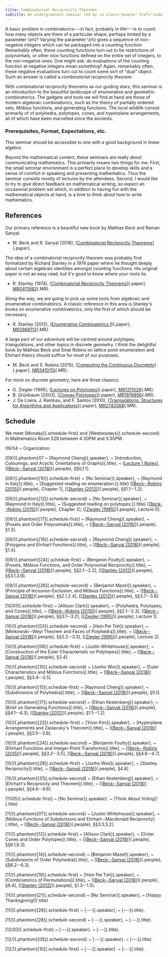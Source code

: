 ```yaml
---
title: Combinatorial Reciprocity Theorems
subtitle: An undergraduate seminar led by <a class="people" href="index.html">Raymond Cheng</a> during the fall of 2018.
---
```


A basic problem in combinatorics---in fact, probably in life!---is to count:
how many objects are there of a particular shape, perhaps limited by a parameter
\\(n\\)?
Varying the parameter \\(n\\) gives a sequence of non-negative integers which
can be packaged into a counting function.
Remarkably often, these counting functions turn out to be restrictions of
polynomials, or other nice functions defined on the entire set of integers,
to the non-negative ones.
One might ask: do evaluations of the counting function at negative integers
mean something?
Again, remarkably often, these negative evaluations turn out to count some sort
of "dual" object.
Such an answer is called a _combinatorial reciprocity theorem_.

With combinatorial reciprocity theorems as our guiding stars, this seminar is an
introduction to the beautiful landscape of enumerative and geometric
combinatorics.
The gadgets and tools we will find at hand are those of modern algebraic
combinatorics, such as the theory of partially ordered sets, Möbius functions,
and generating functions.
The local wildlife consist primarily of of polyhedra, polytopes, cones,
and hyperplane arrangements, all of which have been marvelled since the
ancients.

### Prerequisites, Format, Expectations, etc.

This seminar should be accessible to one with a good background in linear
algebra.

Beyond the mathematical content, these seminars are really about communicating
mathematics.
This primarily means two things for me:
First, the small seminar environment is a perfect place to develop skills and a
sense of comfort in speaking and presenting mathematics.
Thus the seminar consists mostly of lectures by the attendees.
Second, I would like to try to give direct feedback on mathematical writing,
so expect an occasional problem set which, in addition to having fun with the
mathematical objects at hand, is a time to think about how to write mathematics.

## References

Our primary reference is a beautiful new book by Mathias Beck and Raman Sanyal:

* M. Beck and R. Sanyal (2018),
[[Combinatorial Reciprocity Theorems][BS-CRT]]{.paper}.

The idea of a combinatorial reciprocity theorem was probably first formalized by
Richard Stanley in a 1974 paper where he thought deeply about certain algebraic
identities amongst counting functions.
His original paper is not an easy read, but it's good to know where your roots
lie.

* R. Stanley (1974),
[[Combinatorial Reciprocity Theorems][Stanley-CRT]]{.paper},
[MR0411982](https://mathscinet.ams.org/mathscinet/search/publdoc.html?&pg1=MR&s1=0411982){.MR}.

Along the way, we are going to pick up some tools from algebraic and enumerative
combinatorics.
A classic reference in this area is Stanley's books on enumerative
combinatorics, only the first of which should be necessary.

* R. Stanley (2012),
[[Enumerative Combinatorics I][Stanley-ECI]]{.paper},
[MR2868112](https://mathscinet.ams.org/mathscinet/search/publdoc.html?&pg1=MR&s1=2868112){.MR}.

A large part of our adventure will be centred around polytopes, triangulations,
and other topics in discrete geometry.
I think the delightful book by Mathias Beck and Sinai Robins on lattice point
enumeration and Ehrhart theory should suffice for most of our purposes.

* M. Beck and S. Robins (2015),
[[Computing the Continuous Discretely][BR-CCD]]{.paper},
[MR3410115](https://mathscinet.ams.org/mathscinet/search/publdoc.html?&pg1=MR&s1=3410115){.MR}.

For more on discrete geometry, here are three classics:

* G. Ziegler (1995),
[[Lectures on Polytopes][Z-polytopes]]{.paper},
[MR1311028](https://mathscinet.ams.org/mathscinet/search/publdoc.html?&pg1=MR&s1=1311028){.MR}.
* B. Grünbaum (2003),
[[Convex Polytopes][G-polytopes]]{.paper},
[MR1976856](https://mathscinet.ams.org/mathscinet/search/publdoc.html?&pg1=MR&s1=1976856){.MR}.
* J. De Loera, J. Rambau, and F. Santos (2010),
[[Triangulations: Structures for Algorithms and Applications][DLRS-tris]]{.paper},
[MR2743368](https://mathscinet.ams.org/mathscinet/search/publdoc.html?&pg1=MR&s1=2743368){.MR}.

## Schedule

We meet [Monday]{.schedule-first} and [Wednesdays]{.schedule-second} in
Mathematics Room 528 between 4:30PM and 5:30PM.

09/04
  ~ Organization.

[09/]{.phantom}07
  ~ [Raymond Cheng]{.speaker},
  ~ [Introduction, Colourings, and Acyclic Orientations of Graphs]{.title},
  ~ \[[Lecture 1 Notes](assets/crt-lecture-1.pdf)\],
    \[[[Beck--Sanyal (2018)][BS-CRT]]{.people}, §§0,1.1\].

[09/]{.phantom}[10]{.schedule-first}
  ~ [No Seminar]{.speaker},
  ~ [Raymond in Italy]{.title},
  ~ [Suggested reading on enumeration:]{.title}
    \[[[Beck--Robins (2015)][BR-CCD]]{.people}, Chapter 1\],
    \[[[Stanley (2012)][Stanley-ECI]]{.people}, §§1.1--1.2\].

[09/]{.phantom}[12]{.schedule-second}
  ~ [No Seminar]{.speaker},
  ~ [Raymond in Italy]{.title},
  ~ [Suggested reading on polytopes:]{.title}
    \[[[Beck--Robins (2015)][BR-CCD]]{.people}, Chapter 2\],
    \[[[Ziegler (1995)][Z-polytopes]]{.people}, Lecture 0\].

[09/]{.phantom}[17]{.schedule-first}
  ~ [Raymond Cheng]{.speaker},
  ~ [Posets and Order Polynomials]{.title},
  ~ \[[[Beck--Sanyal (2018)][BS-CRT]]{.people}, §1.3\].

[09/]{.phantom}[19]{.schedule-second}
  ~ [Raymond Cheng]{.speaker},
  ~ [Polygons and Ehrhart Functions]{.title},
  ~ \[[[Beck--Sanyal (2018)][BS-CRT]]{.people}, §1.4\].

[09/]{.phantom}[24]{.schedule-first}
  ~ [Benjamin Foutty]{.speaker},
  ~ [Posets, Möbius Functions, and Order Polynomial Reciprocity]{.title},
  ~ \[[[Beck--Sanyal (2018)][BS-CRT]]{.people}, §§2.1--2.2\],
    \[[[Stanley (2012)][Stanley-ECI]]{.people}, §§3.1,3.6\].

[09/]{.phantom}[26]{.schedule-second}
  ~ [Benjamin Mazel]{.speaker},
  ~ [Principle of Inclusion-Exclusion, and Möbius Functions]{.title},
  ~ \[[[Beck--Sanyal (2018)][BS-CRT]]{.people}, §§2.1,2.4\],
    \[[[Stanley (2012)][Stanley-ECI]]{.people}, §§3.7--3.8\].

[10/01]{.schedule-first}
  ~ [Allison Clark]{.speaker},
  ~ [Polyhedra, Polytopes, and Cones]{.title},
  ~ \[[[Beck--Robins (2015)][BR-CCD]]{.people}, §§2.1--2.3\],
    \[[[Beck--Sanyal (2018)][BS-CRT]]{.people}, §§3.1--3.2\],
    \[[[Ziegler (1995)][Z-polytopes]]{.people}, Lecture 1\].

[10/]{.phantom}[03]{.schedule-second}
  ~ [Hsin Pei Toh]{.speaker},
  ~ [Minkowski--Weyl Theorem and Faces of Polyhedra]{.title},
  ~ \[[[Beck--Sanyal (2018)][BS-CRT]]{.people}, §§3.2--3.3\],
    \[[[Ziegler (1995)][Z-polytopes]]{.people}, Lecture 2\].

[10/]{.phantom}[08]{.schedule-first}
  ~ [Justin Whitehouse]{.speaker},
  ~ [Construction of the Euler Characteristic on Polytopes]{.title},
  ~ \[[[Beck--Sanyal (2018)][BS-CRT]]{.people}, §3.4\].


[10/]{.phantom}[10]{.schedule-second}
  ~ [Junho Won]{.speaker},
  ~ [Euler Characteristics and Möbius Functions]{.title},
  ~ \[[[Beck--Sanyal (2018)][BS-CRT]]{.people}, §§3.4--3.5\].

[10/]{.phantom}[15]{.schedule-first}
  ~ [Raymond Cheng]{.speaker},
  ~ [Subdivisions of Polyhedra]{.title},
  ~ \[[[Beck--Sanyal (2018)][BS-CRT]]{.people}, §5.1\].

[10/]{.phantom}[17]{.schedule-second}
  ~ [Ethan Kestenberg]{.speaker},
  ~ [Brief on Generating Functions]{.title},
  ~ \[[[Beck--Sanyal (2018)][BS-CRT]]{.people}, §§4.1--4.3\],
    \[[[Stanley (2012)][Stanley-ECI]]{.people}, §1.1--1.2\].

[10/]{.phantom}[22]{.schedule-first}
  ~ [Yoon Kim]{.speaker},
  ~ [Hyperplane Arrangements and Zaslavsky's Theorem]{.title},
  ~ \[[[Beck--Sanyal (2018)][BS-CRT]]{.people}, §§3.5--3.6\].

[10/]{.phantom}[24]{.schedule-second}
  ~ [Benjamin Foutty]{.speaker},
  ~ [Ehrhart Functions and Integer-Point Transforms]{.title},
  ~ \[[[Beck--Robins (2015)][BR-CCD]]{.people}, §§3.2--3.5\],
    \[[[Beck--Sanyal (2018)][BS-CRT]]{.people}, §§4.6--4.7\].

[10/]{.phantom}[29]{.schedule-first}
  ~ [Junho Won]{.speaker},
  ~ [Stanley Reciprocity]{.title},
  ~ \[[[Beck--Sanyal (2018)][BS-CRT]]{.people}, §4.8\].

[10/]{.phantom}[31]{.schedule-second}
  ~ [Ethan Kestenberg]{.speaker},
  ~ [Ehrhart's Reciprocity and Theorem]{.title},
  ~ \[[[Beck--Sanyal (2018)][BS-CRT]]{.people}, §§4.6--4.8\].

[11/05]{.schedule-first}
  ~ [No Seminar]{.speaker}.
  ~ [Think About Voting!]{.title}

[11/]{.phantom}[07]{.schedule-second}
  ~ [Justin Whitehouse]{.speaker},
  ~ [Möbius Functions of Subdivisions and Ehrhart--Macdonald Reciprocity]{.title},
  ~ \[[[Beck--Sanyal (2018)][BS-CRT]]{.people}, §§3.5,5.2\].

[11/]{.phantom}[12]{.schedule-first}
  ~ [Allison Clark]{.speaker},
  ~ [Order Cones and Order Polytopes]{.title},
  ~ \[[[Beck--Sanyal (2018)][BS-CRT]]{.people}, §§6.1,6.3\].

[11/]{.phantom}[14]{.schedule-second}
  ~ [Benjamin Mazel]{.speaker},
  ~ [Subdivisions of Order Polyhedra]{.title},
  ~ \[[[Beck--Sanyal (2018)][BS-CRT]]{.people}, §§6.2--6.3\].

[11/]{.phantom}[19]{.schedule-first}
  ~ [Hsin Pei Toh]{.speaker},
  ~ [Combinatorics of Permutations]{.title},
  ~ \[[[Beck--Sanyal (2018)][BS-CRT]]{.people}, §6.4\],
    \[[[Stanley (2012)][Stanley-ECI]]{.people}, §1.3--1.5\].

[11/]{.phantom}[21]{.schedule-second}
  ~ [No Seminar]{.speaker},
  ~ [Happy Thanksgiving!]{.title}

[11/]{.phantom}[26]{.schedule-first}
  ~ [---]{.speaker},
  ~ [---]{.title}.

[11/]{.phantom}[28]{.schedule-second}
  ~ [---]{.speaker},
  ~ [---]{.title}.

[12/03]{.schedule-first}
  ~ [---]{.speaker}.
  ~ [---]{.title}.

[12/]{.phantom}[05]{.schedule-second}
  ~ [---]{.speaker}.
  ~ [---]{.title}.

[12/]{.phantom}[10]{.schedule-first}
  ~ [---]{.speaker}.
  ~ [---]{.title}.

[BS-CRT]: <http://math.sfsu.edu/beck/papers/crt.pdf>
[Stanley-CRT]: <https://www.sciencedirect.com/science/article/pii/0001870874900309>
[Stanley-ECI]: <http://www-math.mit.edu/~rstan/ec/ec1.pdf>
[BR-CCD]: <https://link.springer.com/book/10.1007/978-1-4939-2969-6>
[Z-polytopes]: <https://link.springer.com/book/10.1007%2F978-1-4613-8431-1>
[G-polytopes]: <https://link.springer.com/book/10.1007%2F978-1-4613-0019-9>
[DLRS-tris]: <https://link.springer.com/book/10.1007%2F978-3-642-12971-1>

